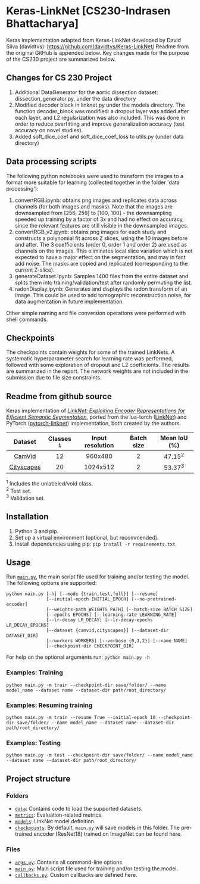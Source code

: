 # Keras-LinkNet [CS230-Indrasen Bhattacharya]

Keras implementation adapted from Keras-LinkNet developed by David Silva (davidtvs): https://github.com/davidtvs/Keras-LinkNet/
Readme from the original GitHub is appended below. Key changes made for the purpose of the CS230 project are summarized below.

## Changes for CS 230 Project
1. Additional DataGenerator for the aortic dissection dataset: dissection_generator.py, under the data directory
2. Modified decoder block in linknet.py under the models directory. The function decoder_block was modified: a dropout layer was added after each layer, and L2 regularization was also included. This was done in order to reduce overfitting and improve generalization accuracy (test accuracy on novel studies).
3. Added soft_dice_coef and soft_dice_coef_loss to utils.py (under data directory)

## Data processing scripts
The following python notebooks were used to transform the images to a format more suitable for learning (collected together in the folder 'data processing'):
1. convertRGB.ipynb: obtains png images and replicates data across channels (for both images and masks). Note that the images are downsampled from [256, 256] to [100, 100] - the downsampling speeded up training by a factor of 3x and had no effect on accuracy, since the relevant features are still visible in the downsampled images.
2. convertRGB_v2.ipynb: obtains png images for each study and constructs a polynomial fit across Z slices, using the 10 images before and after. The 3 coefficients (order 0, order 1 and order 2) are used as channels on the images. This eliminates local slice variation which is not expected to have a major effect on the segmentation, and may in fact add noise. The masks are copied and replicated (corresponding to the current Z-slice).
3. generateDataset.ipynb: Samples 1400 files from the entire dataset and splits them into training/validation/test after randomly permuting the list.
4. radonDisplay.ipynb: Generates and displays the radon transform of an image. This could be used to add tomographic reconstruction noise, for data augmentation in future implementation.

Other simple naming and file conversion operations were performed with shell commands.

## Checkpoints
The checkpoints contain weights for some of the trained LinkNets. A systematic hyperparameter search for learning rate was performed, followed with some exploration of dropout and L2 coefficients. The results are summarized in the report. The network weights are not included in the submission due to file size constraints.


## Readme from github source

Keras implementation of [*LinkNet: Exploiting Encoder Representations for Efficient Semantic Segmentation*](https://arxiv.org/abs/1707.03718), ported from the lua-torch ([LinkNet](https://github.com/e-lab/LinkNet)) and PyTorch ([pytorch-linknet](https://github.com/e-lab/pytorch-linknet)) implementation, both created by the authors.

|                                Dataset                               | Classes <sup>1</sup> | Input resolution | Batch size | Mean IoU (%) |
|:--------------------------------------------------------------------:|:--------------------:|:----------------:|:----------:|:------------:|
| [CamVid](http://mi.eng.cam.ac.uk/research/projects/VideoRec/CamVid/) |          12          |      960x480     |      2     |     47.15<sup>2</sup>    |
|           [Cityscapes](https://www.cityscapes-dataset.com/)          |          20          |     1024x512     |      2     |     53.37<sup>3</sup>    |

<sup>1</sup> Includes the unlabeled/void class.<br/>
<sup>2</sup> Test set.<br/>
<sup>3</sup> Validation set.

## Installation

1. Python 3 and pip.
2. Set up a virtual environment (optional, but recommended).
3. Install dependencies using pip: ``pip install -r requirements.txt``.


## Usage

Run [``main.py``](https://github.com/davidtvs/Keras-LinkNet/blob/master/main.py), the main script file used for training and/or testing the model. The following options are supported:

```
python main.py [-h] [--mode {train,test,full}] [--resume]
               [--initial-epoch INITIAL_EPOCH] [--no-pretrained-encoder]
               [--weights-path WEIGHTS_PATH] [--batch-size BATCH_SIZE]
               [--epochs EPOCHS] [--learning-rate LEARNING_RATE]
               [--lr-decay LR_DECAY] [--lr-decay-epochs LR_DECAY_EPOCHS]
               [--dataset {camvid,cityscapes}] [--dataset-dir DATASET_DIR]
               [--workers WORKERS] [--verbose {0,1,2}] [--name NAME]
               [--checkpoint-dir CHECKPOINT_DIR]
```

For help on the optional arguments run: ``python main.py -h``


### Examples: Training

```
python main.py -m train --checkpoint-dir save/folder/ --name model_name --dataset name --dataset-dir path/root_directory/
```


### Examples: Resuming training

```
python main.py -m train --resume True --initial-epoch 10 --checkpoint-dir save/folder/ --name model_name --dataset name --dataset-dir path/root_directory/
```


### Examples: Testing

```
python main.py -m test --checkpoint-dir save/folder/ --name model_name --dataset name --dataset-dir path/root_directory/
```


## Project structure

### Folders

- [``data``](https://github.com/davidtvs/Keras-LinkNet/tree/master/data): Contains code to load the supported datasets.
- [``metrics``](https://github.com/davidtvs/Keras-LinkNet/tree/master/metric): Evaluation-related metrics.
- [``models``](https://github.com/davidtvs/Keras-LinkNet/tree/master/models): LinkNet model definition.
- [``checkpoints``](https://github.com/davidtvs/Keras-LinkNet/tree/master/checkpoints): By default, ``main.py`` will save models in this folder. The pre-trained encoder (ResNet18) trained on ImageNet can be found here.

### Files

- [``args.py``](https://github.com/davidtvs/Keras-LinkNet/blob/master/arg.py): Contains all command-line options.
- [``main.py``](https://github.com/davidtvs/Keras-LinkNet/blob/master/main.py): Main script file used for training and/or testing the model.
- [``callbacks.py``](https://github.com/davidtvs/Keras-LinkNet/blob/master/callbacks.py): Custom callbacks are defined here.
